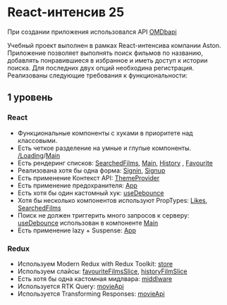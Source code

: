 # React-интенсив 25

При создании приложения использовался API [OMDbapi](http://www.omdbapi.com)

Учебный проект выполнен в рамках React-интенсива компании Aston. Приложение позволяет выполнять поиск фильмов по названию, добавлять понравившиеся в избранное и иметь доступ к истории поиска. Для последних двух опций необходина регистрация. Реализованы следующие требования к функциональности:

## 1 уровень

### React

- Функциональные компоненты c хуками в приоритете над классовыми.
- Есть четкое разделение на умные и глупые компоненты. [/Loading](https://github.com/Gordijonok/gordijonok/blob/main/src/components/Loading.js)/[Main](https://github.com/Gordijonok/gordijonok/blob/main/src/components/Main.js)
- Есть рендеринг списков: [SearchedFilms](https://github.com/Gordijonok/gordijonok/blob/main/src/components/SearchedFilms.js), [Main](https://github.com/Gordijonok/gordijonok/blob/main/src/components/Main.js), [History](https://github.com/Gordijonok/gordijonok/blob/main/src/components/History.js) , [Favourite](https://github.com/Gordijonok/gordijonok/blob/main/src/components/Favourite.js)
- Реализована хотя бы одна форма: [Signin](https://github.com/Gordijonok/gordijonok/blob/main/src/components/Signin.js), [Signup](https://github.com/Gordijonok/gordijonok/blob/main/src/components/Signup.js)
- Есть применение Контекст API: [ThemeProvider](https://github.com/Gordijonok/gordijonok/blob/main/src/components/ThemeProvider.js)
- Есть применение предохранителя: [App](https://github.com/Gordijonok/gordijonok/blob/main/src/App.js)
- Есть хотя бы один кастомный хук: [useDebounce](https://github.com/Gordijonok/gordijonok/blob/main/src/hook/useDebounce.js)
- Хотя бы несколько компонентов используют PropTypes: [Likes](https://github.com/Gordijonok/gordijonok/blob/main/src/components/Likes.js), [SearchedFilms](https://github.com/Gordijonok/gordijonok/blob/main/src/components/SearchedFilms.js)
- Поиск не должен триггерить много запросов к серверу: [useDebounce](https://github.com/Gordijonok/gordijonok/blob/main/src/hook/useDebounce.js) использован в компоненте [Main](https://github.com/Gordijonok/gordijonok/blob/main/src/components/Main.js)
- Есть применение lazy + Suspense: [App](https://github.com/Gordijonok/gordijonok/blob/main/src/App.js)

### Redux

- Используем Modern Redux with Redux Toolkit: [store](https://github.com/Gordijonok/gordijonok/blob/main/src/redux/store.js)
- Используем слайсы: [favouriteFilmsSlice](https://github.com/Gordijonok/gordijonok/blob/main/src/redux/favouriteFilmSlice.js), [historyFilmSlice](https://github.com/Gordijonok/gordijonok/blob/main/src/redux/historyFilmSlice.js)
- Есть хотя бы одна кастомная мидлвара: [middlware](https://github.com/Gordijonok/gordijonok/blob/main/src/redux/middlware.js)
- Используется RTK Query: [movieApi](https://github.com/Gordijonok/gordijonok/blob/main/src/redux/movieApi.js)
- Используется Transforming Responses: [movieApi](https://github.com/Gordijonok/gordijonok/blob/main/src/redux/movieApi.js)
